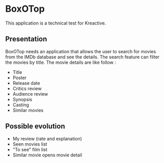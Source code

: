# BoxOTop

This application is a technical test for Kreactive.

## Presentation

BoxOTop needs an application that allows the user to search for movies from the IMDb database and see the details.
The search feature can filter the movies by title.
 The movie details are like follow :
- Title
- Poster
- Release date
- Critics review
- Audience review
- Synopsis
- Casting
- Similar movies

## Possible evolution

- My review (rate and explanation)
- Seen movies list
- "To see" film list
- Similar movie opens movie detail
